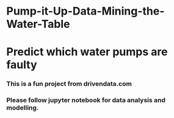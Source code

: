# Pump-it-Up-Data-Mining-the-Water-Table
# Predict which water pumps are faulty<br>
### This is a fun project from drivendata.com<br>
### Please follow jupyter notebook for data analysis and modelling.<br>
